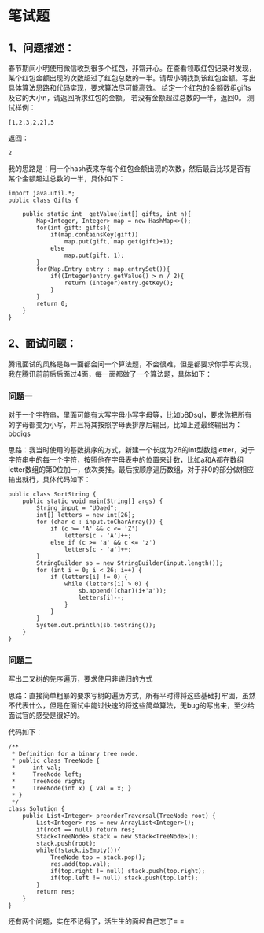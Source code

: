 # 笔试题

## 1、问题描述：

 春节期间小明使用微信收到很多个红包，非常开心。在查看领取红包记录时发现，某个红包金额出现的次数超过了红包总数的一半。请帮小明找到该红包金额。写出具体算法思路和代码实现，要求算法尽可能高效。
 给定一个红包的金额数组gifts及它的大小n，请返回所求红包的金额。
 若没有金额超过总数的一半，返回0。
 测试样例：
 
 	[1,2,3,2,2],5
 返回：
 	
 	2

我的思路是：用一个hash表来存每个红包金额出现的次数，然后最后比较是否有某个金额超过总数的一半，具体如下：

```
import java.util.*;
public class Gifts {

    public static int  getValue(int[] gifts, int n){
        Map<Integer, Integer> map = new HashMap<>();
        for(int gift: gifts){
            if(map.containsKey(gift))
                map.put(gift, map.get(gift)+1);
            else
                map.put(gift, 1);
        }
        for(Map.Entry entry : map.entrySet()){
            if((Integer)entry.getValue() > n / 2){
                return (Integer)entry.getKey();
            }
        }
        return 0;
    }
}
```

## 2、面试问题：
腾讯面试的风格是每一面都会问一个算法题，不会很难，但是都要求你手写实现，我在腾讯前前后后面过4面，每一面都做了一个算法题，具体如下：

### 问题一

对于一个字符串，里面可能有大写字母小写字母等，比如bBDsqI，要求你把所有的字母都变为小写，并且将其按照字母表排序后输出。比如上述最终输出为：bbdiqs

思路：我当时使用的基数排序的方式，新建一个长度为26的int型数组letter，对于字符串中的每一个字符，按照他在字母表中的位置来计数，比如a和A都在数组letter数组的第0位加一，依次类推。最后按顺序遍历数组，对于非0的部分做相应输出就行，具体代码如下：

```
public class SortString {
    public static void main(String[] args) {
        String input = "UDaed";
        int[] letters = new int[26];
        for (char c : input.toCharArray()) {
            if (c >= 'A' && c <= 'Z')
                letters[c - 'A']++;
            else if (c >= 'a' && c <= 'z')
                letters[c - 'a']++;
        }
        StringBuilder sb = new StringBuilder(input.length());
        for (int i = 0; i < 26; i++) {
            if (letters[i] != 0) {
                while (letters[i] > 0) {
                    sb.append((char)(i+'a'));
                    letters[i]--;
                }
            }
        }
        System.out.println(sb.toString());
    }
}
```

### 问题二

写出二叉树的先序遍历，要求使用非递归的方式

思路：直接简单粗暴的要求写树的遍历方式，所有平时得将这些基础打牢固，虽然不代表什么，但是在面试中能过快速的将这些简单算法，无bug的写出来，至少给面试官的感受是很好的。

代码如下：

```
/**
 * Definition for a binary tree node.
 * public class TreeNode {
 *     int val;
 *     TreeNode left;
 *     TreeNode right;
 *     TreeNode(int x) { val = x; }
 * }
 */
class Solution {
    public List<Integer> preorderTraversal(TreeNode root) {
        List<Integer> res = new ArrayList<Integer>();
        if(root == null) return res;
        Stack<TreeNode> stack = new Stack<TreeNode>();
        stack.push(root);
        while(!stack.isEmpty()){
            TreeNode top = stack.pop();
            res.add(top.val);
            if(top.right != null) stack.push(top.right);
            if(top.left != null) stack.push(top.left);
        }
        return res;
    }
}

```

还有两个问题，实在不记得了，活生生的面经自己忘了= =
